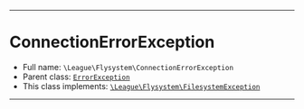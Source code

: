 ***

# ConnectionErrorException





* Full name: `\League\Flysystem\ConnectionErrorException`
* Parent class: [`ErrorException`](../../ErrorException.md)
* This class implements:
[`\League\Flysystem\FilesystemException`](./FilesystemException.md)






***

